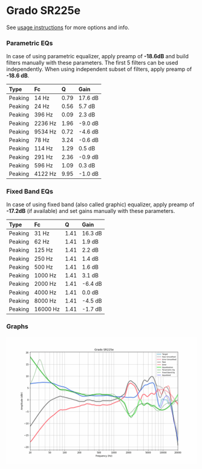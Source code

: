 # Grado SR225e
See [usage instructions](https://github.com/jaakkopasanen/AutoEq#usage) for more options and info.

### Parametric EQs
In case of using parametric equalizer, apply preamp of **-18.6dB** and build filters manually
with these parameters. The first 5 filters can be used independently.
When using independent subset of filters, apply preamp of **-18.6 dB**.

| Type    | Fc      |    Q | Gain    |
|:--------|:--------|:-----|:--------|
| Peaking | 14 Hz   | 0.79 | 17.6 dB |
| Peaking | 24 Hz   | 0.56 | 5.7 dB  |
| Peaking | 396 Hz  | 0.09 | 2.3 dB  |
| Peaking | 2236 Hz | 1.96 | -9.0 dB |
| Peaking | 9534 Hz | 0.72 | -4.6 dB |
| Peaking | 78 Hz   | 3.24 | -0.6 dB |
| Peaking | 114 Hz  | 1.29 | 0.5 dB  |
| Peaking | 291 Hz  | 2.36 | -0.9 dB |
| Peaking | 596 Hz  | 1.09 | 0.3 dB  |
| Peaking | 4122 Hz | 9.95 | -1.0 dB |

### Fixed Band EQs
In case of using fixed band (also called graphic) equalizer, apply preamp of **-17.2dB**
(if available) and set gains manually with these parameters.

| Type    | Fc       |    Q | Gain    |
|:--------|:---------|:-----|:--------|
| Peaking | 31 Hz    | 1.41 | 16.3 dB |
| Peaking | 62 Hz    | 1.41 | 1.9 dB  |
| Peaking | 125 Hz   | 1.41 | 2.2 dB  |
| Peaking | 250 Hz   | 1.41 | 1.4 dB  |
| Peaking | 500 Hz   | 1.41 | 1.6 dB  |
| Peaking | 1000 Hz  | 1.41 | 3.1 dB  |
| Peaking | 2000 Hz  | 1.41 | -6.4 dB |
| Peaking | 4000 Hz  | 1.41 | 0.0 dB  |
| Peaking | 8000 Hz  | 1.41 | -4.5 dB |
| Peaking | 16000 Hz | 1.41 | -1.7 dB |

### Graphs
![](./Grado%20SR225e.png)